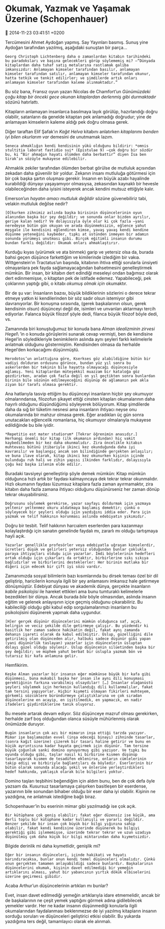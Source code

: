 Okumak, Yazmak ve Yaşamak Üzerine (Schopenhauer)
================================================

:date: 2014-11-23 03:41:51 +0200

Tercümesini Ahmet Aydoğan yapmış. Say Yayınları basmış. Sunuş yine
Aydoğan tarafından yazılmış, aşağıdaki sunuştan bir parça…

    Georg Christoph Lichtenberg daha o zamanlardan kitabın tarihindeki
    bu paradoksları ve başına gelecekleri görüp söylememiş mi? —“Dünyada
    kitaplardan daha tuhaf satış metalarına rastlamak galiba
    imkansızdır: Anlamayan kimseler tarafından basılır, anlamayan
    kimseler tarafından satılır, anlamayan kimseler tarafından okunur,
    hatta tetkik ve tenkit edilirler; ve şimdilerde artık onları
    anlamayan kimseler tarafından kaleme alınmaktadır.”

Bu söz bana, Fransız oyun yazarı Nicolas de Chamfort’un *Günümüzdeki
çoğu kitap bir önceki gece okunan kitaplardan derlenmiş gibi
durmaktadır* sözünü hatırlattı.

Kitapların anlamayan insanlarca basılmaya layık görülüp, hazırlandığı
doğru olabilir, satanların da genelde kitaptan pek anlamadığı doğrudur;
yine de anlamayan kimselerin kaleme aldığı pek doğru olmasa gerek.

Diğer taraftan Elif Şafak’ın *Kağıt Helva* kitabını anlatırken
*kitaplarımı benden iyi bilen okurlarım var* demesini de unutmamak
lazım.

    Seneca ahmaklığın kendi kendisinin yükü olduğunu bildirir: *omnis
    stultitia laborat fastidio sui* (Epistulae 9) —çok doğru bir sözdür
    bu, ki “Bir ahmağın hayatı ölümden daha berbattır” diyen İsa ben
    Sirak’ın sözüyle mukayese edilebilir.

Ahmaklık zekiler tarafından ölümden berbat görülse de mutluluk açısından
zekadan daha güvenilir bir yoldur. Zekanın insanı mutluluğa götürmesi
için bir çok başka şartın oluşması gerekir. İnsanın en büyük azabı
hayalinde kurabildiği dünyayı yaşayamıyor olmasıysa, zekasından kaynaklı
bir hevesle olabileceğinden daha iyisini isteyerek ancak kendini mutsuz
ettiğiyle kalır.

Emerson’un *hayatın amacı mutluluk değildir* sözüne güvenebiliriz tabi,
velakin mutluluk değilse nedir?

    [O]kurken zihnimiz aslında başka birisinin düşüncelerinin oyun
    alanından başka bir şey değildir; ve sonunda onlar bizden ayrılır,
    geriye kalan nedir? Ve dolayısıyla öyle olur ki çok fazla —yani
    neredeyse bütün gün okuyan ve arada düşünmeksizin, eğlence yahut
    meşgale ile kendisini eğlendiren kimse, yavaş yavaş kendi kendine
    düşünme yeteneğini kaybeder, tıpkı at üstünden inmeyen bir adamın
    sonunda yürümeyi unutması gibi. Birçok eğitimli insanın durumu
    bundan farklı değildir: Okumak onları ahmaklaştırır.

Kurduğu kıyas (yürümek ve ata binmek) garip ve yetersiz olsa da, burada
bahsi geçen düşünce farkettiğim ve kimilerinde izlediğim bir vakıa.
Wittgenstein’ın Tractatus’un başında, kitabının ihtiva ettiği sorularla
ünsiyeti olmayanlara pek fayda sağlamayacağından bahsetmesini
genelleştirmek mümkün. Bir insan, bir kitabın dert edindiği meseleyi
ondan bağımsız olarak dert edinmemişse, o kitaptan pek de istifade
edemez. Yapabileceği, pek çoklarının yaptığı gibi, o kitabı *okumuş
olmak için* okumaktır.

Bir de şu var: İnsanların bazısı, büyük bildiklerinin sözlerini o derece
tekrar etmeye yatkın ki kendilerinden bir söz sadır olsun istemiyor gibi
davranıyorlar. Bir konuşma sırasında, (gerek başkalarının olsun, gerek
kendisinin olsun) düşünceyi değil de, isimleri ve unvanları aktarmayı
tercih ediyorlar. Falanca büyük filozof şöyle dedi, filanca büyük
filozof böyle dedi, vs.

Zamanında biri konuştuğumuz bir konuda bana *Alman idealizminin zirvesi
Hegel*\ ’in o konuda görüşlerini sunarak cevap vermişti, ben de
kendisine Hegel’in söyledikleriyle benimkilerin aslında aynı şeyleri
farklı kelimelerle anlatmak olduğunu göstermiştim. Kendisinden olmasa da
herhalde Hegel’den korkacağımı düşünmüştü.

    Herodotos’un anlattığına göre, Kserkses göz alabildiğine bütün bir
    vadiyi dolduran ordusunu görünce, bundan yüz yıl sonra bu
    askerlerden bir tekinin bile hayatta olmayacağı düşüncesiyle
    ağlamış. Yeni kitaplardan müteşekkil muazzam bir kataloğa göz
    gezdirirken, aradan çok fazla değil on yıl geçtikten sonra bunlardan
    birinin bile sözünün edilmeyeceğini düşünüp de ağlamanın pek akla
    ziyan bir tarafı olmasa gerektir.

Ana hatlarıyla tasvip ettiğim bu düşünceyi insanların hiçbir şey
okumuyor olmalarındansa, filozofun şikayet ettiği cinsten kitapları
okumalarının daha hayırlı olduğunu düşündüğümü söyleyerek bölüyorum.
Kitap şimdilerde daha da sığ bir tüketim nesnesi ama insanların ihtiyacı
neyse onu okumalarında bir mahzur olmasa gerek. Eğer aradıkları üç gün
sonra unutacakları eğlencelik romanlarsa, hiç okumuyor olmalarıyla
mukayese edildiğinde bu bile iyidir.

    *Repetitio est mater studiorum* [Tekrar öğrenimin anasıdır.]
    Herhangi önemli bir kitap (ilk okumanın ardından) hiç vakit
    kaybedilmeden bir kez daha okunmalıdır. Zira öncelikle kitabın
    muhtevası bütünü itibariyle ikinci kez okunduğunda daha iyi
    kavranılır ve başlangıç ancak son bilindiğinde gerçekten anlaşılır;
    ve buna ilave olarak, kitap ikinci kez okunurken kişinin içinde
    bulunduğu ruh hali ve zihin yapısı ilkinden farklıdır, dolayısıyla
    çoğu kez başka izlenim elde edilir.

Buradaki tavsiyeyi genelleştirip şöyle demek mümkün: Kitap mümkün
olduğunca hızlı artık bir faydası kalmayıncaya dek tekrar tekrar
okunmalıdır. Hızlı okumanın faydası lüzumsuz kitaplara fazla zaman
ayırmamaktır, zira kitabın daha fazla zamana ihtiyacı olduğunu
düşünürseniz her zaman dönüp tekrar okuyabilirsiniz.

    Doğrusunu söylemek gerekirse, yazar sayfayı doldurmak için yazmaya
    yeltenir yeltenmez okuru aldatmaya başlamış demektir; çünkü o
    söyleyecek bir şeyleri olduğu için yazdığını iddia eder. Para için
    yazmak ve telif hakkının korunması aslında edebiyatın yıkımıdır.

Doğru bir tesbit. Telif hakkının harcıalem eserlerden para kazanmayı
kolaylaştırdığı için sanatın genelinde faydalı mı, zararlı mı olduğu
tartışmaya hayli açık.

    Yazarlar genellikle profesörler veya edebiyatla uğraşan kimselerdir,
    ücretleri düşük ve gelirleri yetersiz olduğundan bunlar çoklukla
    paraya ihtiyaçları olduğu için yazarlar. İmdi böylelerinin hedefleri
    ortak olduğu için çıkarları da ortaktır, birbirlerine sıkı sıkıya
    bağlıdırlar ve birbirlerini desteklerler: Her birinin mutlaka bir
    diğeri için edecek bir çift iyi sözü vardır.

Zamanımızda sosyal bilimlerin bazı kısımlarında bu dirsek teması özel
bir dil geliştirip, haricilerin konuyla ilgili bir şey anlamasını
imkansız hale getirmeye dönüşmüştür. Edebiyat dünyası ve akademik dünya,
gerçekte insanların *kabile psikolojisi* ile hareket ettikleri ama bunu
tumturaklı kelimelerle bezedikleri bir dünya. Ancak burada *bile* böyle
olmasından, aslında insanın eğitim ve gelenek anlayışının içiçe geçmiş
olduğunu çıkarabiliriz. Bu kabileciliği olduğu gibi kabul edip
sorgulamalarımızı insanların bu psikolojisini düşünerek yapmak daha
uygundur.

    [H]er gerçek düşünür düşüncelerini mümkün olduğunca saf, açık,
    belirgin ve veciz şekilde dile getirmeye çalışır. Bu yüzdendir ki
    basitlik her zaman sadece hakikatin değil, fakat aynı zamanda
    dehanın işareti olarak da kabul edilmiştir. Üslup, güzelliğini dile
    getirilmiş olan düşünceden alır, halbuki sadece düşünür gibi yapan
    (yani düşünürlük taslayan) yazarlar için düşüncelerin üsluptan
    dolayı güzel olduğu söylenir. Üslup düşüncenin silüetinden başka bir
    şey değildir; ve müphem yahut berbat bir üslupla yazmak bön ve
    tutarsız bir kafa anlamına gelir.

Hemfikirim.

    Keşke Alman yazarlar bir insanın eğer mümkünse büyük bir kafa gibi
    düşünmesi, buna mukabil başka her insan ile aynı dili konuşması
    gerektiğinin farkına varabilmiş olsaydılar! […] İnsanlar olağanüstü
    şeyleri söylemek için herkesin kullandığı dili kullanmalılar, fakat
    tam tersini yapıyorlar. Hiçbir kıymeti olmayan fikirleri muhteşem,
    görkemli sözcüklere büründürmeye çalıştıklarına ve çok sıradan
    düşüncelerine en acayip, en işitilmedik, en yapmacık, en nadir
    ifadeleri giydirdiklerine tanık oluyoruz.

Bu mesele artarak devam ediyor. Söz düşünceye mazruf olması gerekirken,
herhalde zarf boş olduğundan olanca süsüyle mühürlenmiş olarak önümüzde
duruyor.

    Bugün insanların çok azı bir mimarın inşa ettiği tarzda yazıyor.
    Mimar işe başlamazdan evvel (inşa edeceği binayı) zihninde tasarlar,
    (sonra kağıt üzerine) çizerek bir tasarı haline getirir ve bunu en
    küçük ayrıntısına kadar hayata geçirmek için düşünür. Tam tersine
    büyük çoğunluk sanki domino oynuyormuş gibi yazıyor. Ve tıpkı bu
    oyunda olduğu gibi, taşlar nasıl ki birbirine kısmen düşünüp
    tasarlayarak kısmen de tesadüfen eklenirse, onların cümlelerinin
    takip edişi ve birbiriyle bağlantıları da böyledir. Eserlerinin bir
    bütün olarak sonunda alacağı şekil ve önlerine yerleştirdikleri
    hedef hakkında, yaklaşık olarak bile bilgileri yoktur.

Domino taşları teşbihini beğendiğim için aldım bunu, ben de çok defa
öyle yazsam da. Kusursuz tasarlamaya çalışırken basitleşen bir
eserdense, yazarının bile sonundan bihaber olduğu bir eser daha iyi
olabilir. Kişinin ne yazdığına, ne anlatmak istediğine bağlı biraz.

Schopenhauer’in bu eserinin mimar gibi yazılmadığı ise çok açık.

    Bir kütüphane çok geniş olabilir; fakat eğer düzensiz ise küçük, ama
    derli toplu bir kütüphane kadar kullanışlı ve yararlı değildir.
    Benzer şekilde bir insan çok büyük bir bilgi yığınına sahip
    olabilir, fakat kendi kendisine üzerinde düşünerek bu bilgiyi
    gerektiği gibi işlememişse, üzerinde tekrar tekrar ve uzun uzadıya
    düşünülmüş çok daha küçük bir bilgi miktarından daha kıymetsizdir.

Bilgide derinlik mi daha kıymetlidir, genişlik mi?

    Eğer bir insanın düşünceleri, içinde hakikati ve hayatı
    barındıracaksa, bunlar onun kendi temel düşünceleri olmalıdır. Çünkü
    onun gerçekten tamamen anlayabildiği sadece bunlardır. Başkalarının
    düşüncelerini okumak, kişinin davet edilmediği bir yemeğin
    artıklarını alması, yahut bir yabancının yırtık dökük elbiselerini
    üzerine geçirmesi gibidir.

Acaba Arthur’un düşüncelerinin artıkları mı bunlar?

Evet, insan davet edilmediği yemeğin artıklarıyla idare etmemelidir,
ancak bir de başkalarının ne çeşit yemek yaptığını görmek adına
gidilebilecek yemekler vardır. Her ne kadar insanın düşünmediği
konularla ilgili okumalarından faydalanması beklenmezse de iyi yazılmış
kitapların insanın sorduğu soruları ve düşünceleri geliştirici etkisi
olabilir. Bu yukarda yazdığıma ters değil, tamamlayıcı olarak ele
alınmalı.
